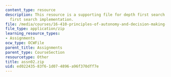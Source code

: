 ```yaml
---
content_type: resource
description: This resource is a supporting file for depth first search and breadth
  first search implementation.
file: /media/courses/16-410-principles-of-autonomy-and-decision-making-fall-2010/ed02243583f61d074896a96f370dff7e_assn02.zip
file_type: application/zip
learning_resource_types:
- Assignments
ocw_type: OCWFile
parent_title: Assignments
parent_type: CourseSection
resourcetype: Other
title: assn02.zip
uid: ed022435-83f6-1d07-4896-a96f370dff7e
---
```

